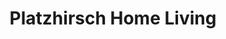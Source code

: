 ---
title: "Platzhirsch Home Living"
url: /lochau/platzhirsch-home-living/
shop: Raumausstattung
---